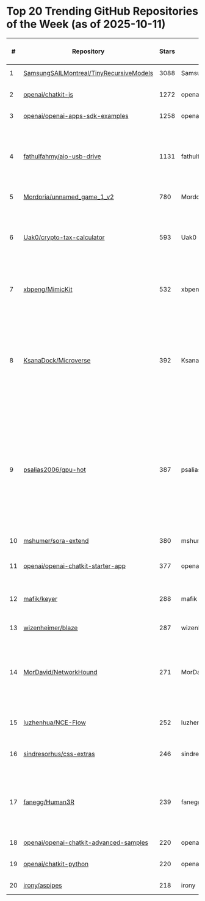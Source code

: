 # Top 20 Trending GitHub Repositories of the Week (as of 2025-10-11)

| # | Repository | Stars | Owner | Avatar | Description | Topics | URL | Created At | Updated At | Pushed At | Git URL | SSH URL | Clone URL | SVN URL | Homepage | Size | Language | Forks Count | Open Issues Count | Default Branch | License |
|---|------------|-------|-------|--------|-------------|--------|-----|------------|------------|-----------|---------|---------|-----------|---------|----------|------|----------|--------------|-------------------|----------------|---------|
| 1 | [SamsungSAILMontreal/TinyRecursiveModels](https://github.com/SamsungSAILMontreal/TinyRecursiveModels) | 3088 | SamsungSAILMontreal | ![SamsungSAILMontreal's avatar](https://avatars.githubusercontent.com/u/127172610?v=4) | No description | No topics | [https://github.com/SamsungSAILMontreal/TinyRecursiveModels](https://github.com/SamsungSAILMontreal/TinyRecursiveModels) | 2025-10-07T13:24:28Z | 2025-10-11T02:36:21Z | 2025-10-08T19:46:47Z | git://github.com/SamsungSAILMontreal/TinyRecursiveModels.git | git@github.com:SamsungSAILMontreal/TinyRecursiveModels.git | https://github.com/SamsungSAILMontreal/TinyRecursiveModels.git | https://github.com/SamsungSAILMontreal/TinyRecursiveModels | No homepage | 1266 | Python | 345 | 9 | main | MIT License |
| 2 | [openai/chatkit-js](https://github.com/openai/chatkit-js) | 1272 | openai | ![openai's avatar](https://avatars.githubusercontent.com/u/14957082?v=4) | No description | No topics | [https://github.com/openai/chatkit-js](https://github.com/openai/chatkit-js) | 2025-10-04T21:00:32Z | 2025-10-11T02:14:20Z | 2025-10-09T22:31:56Z | git://github.com/openai/chatkit-js.git | org-14957082@github.com:openai/chatkit-js.git | https://github.com/openai/chatkit-js.git | https://github.com/openai/chatkit-js | https://openai.github.io/chatkit-js/ | 89 | TypeScript | 71 | 21 | main | Apache License 2.0 |
| 3 | [openai/openai-apps-sdk-examples](https://github.com/openai/openai-apps-sdk-examples) | 1258 | openai | ![openai's avatar](https://avatars.githubusercontent.com/u/14957082?v=4) | Example apps for the Apps SDK | No topics | [https://github.com/openai/openai-apps-sdk-examples](https://github.com/openai/openai-apps-sdk-examples) | 2025-10-06T05:28:01Z | 2025-10-11T01:57:33Z | 2025-10-08T18:45:49Z | git://github.com/openai/openai-apps-sdk-examples.git | org-14957082@github.com:openai/openai-apps-sdk-examples.git | https://github.com/openai/openai-apps-sdk-examples.git | https://github.com/openai/openai-apps-sdk-examples | No homepage | 121 | JavaScript | 158 | 25 | main | MIT License |
| 4 | [fathulfahmy/aio-usb-drive](https://github.com/fathulfahmy/aio-usb-drive) | 1131 | fathulfahmy | ![fathulfahmy's avatar](https://avatars.githubusercontent.com/u/100550389?v=4) | A curated collection of useful to have programs on a multiboot USB drive | all-in-one-tool, all-in-one-toolkit, iso, multiboot, multiboot-usb, multibootusb, usb, usb-drive, ventoy | [https://github.com/fathulfahmy/aio-usb-drive](https://github.com/fathulfahmy/aio-usb-drive) | 2025-10-06T15:02:22Z | 2025-10-11T02:13:25Z | 2025-10-09T17:40:01Z | git://github.com/fathulfahmy/aio-usb-drive.git | git@github.com:fathulfahmy/aio-usb-drive.git | https://github.com/fathulfahmy/aio-usb-drive.git | https://github.com/fathulfahmy/aio-usb-drive | No homepage | 44 | No language specified | 52 | 3 | master | MIT License |
| 5 | [Mordoria/unnamed_game_1_v2](https://github.com/Mordoria/unnamed_game_1_v2) | 780 | Mordoria | ![Mordoria's avatar](https://avatars.githubusercontent.com/u/220083714?v=4) | The Release of Mordoria | No topics | [https://github.com/Mordoria/unnamed_game_1_v2](https://github.com/Mordoria/unnamed_game_1_v2) | 2025-10-07T21:03:17Z | 2025-10-11T02:35:56Z | 2025-10-08T21:24:53Z | git://github.com/Mordoria/unnamed_game_1_v2.git | git@github.com:Mordoria/unnamed_game_1_v2.git | https://github.com/Mordoria/unnamed_game_1_v2.git | https://github.com/Mordoria/unnamed_game_1_v2 | No homepage | 54301 | Lua | 71 | 1 | master | Other |
| 6 | [Uak0/crypto-tax-calculator](https://github.com/Uak0/crypto-tax-calculator) | 593 | Uak0 | ![Uak0's avatar](https://avatars.githubusercontent.com/u/68066585?v=4) | An advanced cryptocurrency & personal income tax calculator.  | bitcoin, crypto, crypto-tax-reports, cryptocurrency, cryptotax, tax, tax-calculation, tax-calculator, us-tax | [https://github.com/Uak0/crypto-tax-calculator](https://github.com/Uak0/crypto-tax-calculator) | 2025-10-07T15:53:38Z | 2025-10-11T00:08:08Z | 2025-10-09T17:31:54Z | git://github.com/Uak0/crypto-tax-calculator.git | git@github.com:Uak0/crypto-tax-calculator.git | https://github.com/Uak0/crypto-tax-calculator.git | https://github.com/Uak0/crypto-tax-calculator | No homepage | 355 | Python | 173 | 0 | main | GNU Affero General Public License v3.0 |
| 7 | [xbpeng/MimicKit](https://github.com/xbpeng/MimicKit) | 532 | xbpeng | ![xbpeng's avatar](https://avatars.githubusercontent.com/u/2289212?v=4) | Suite of motion imitation algorithms for training motion controllers. | No topics | [https://github.com/xbpeng/MimicKit](https://github.com/xbpeng/MimicKit) | 2025-10-08T15:33:01Z | 2025-10-11T02:16:29Z | 2025-10-10T22:49:46Z | git://github.com/xbpeng/MimicKit.git | git@github.com:xbpeng/MimicKit.git | https://github.com/xbpeng/MimicKit.git | https://github.com/xbpeng/MimicKit | No homepage | 8706 | Python | 33 | 2 | main | BSD 3-Clause "New" or "Revised" License |
| 8 | [KsanaDock/Microverse](https://github.com/KsanaDock/Microverse) | 392 | KsanaDock | ![KsanaDock's avatar](https://avatars.githubusercontent.com/u/60680855?v=4) | A god-simulation sandbox game built on Godot 4 as a multi-agent AI social simulation system. In this virtual world, AI characters possess independent thinking and memory, capable of autonomous social interactions, task completion, and developing complex social relationships through continuous communication. | No topics | [https://github.com/KsanaDock/Microverse](https://github.com/KsanaDock/Microverse) | 2025-10-09T08:52:25Z | 2025-10-11T02:35:57Z | 2025-10-09T09:06:28Z | git://github.com/KsanaDock/Microverse.git | git@github.com:KsanaDock/Microverse.git | https://github.com/KsanaDock/Microverse.git | https://github.com/KsanaDock/Microverse | No homepage | 7454 | GDScript | 82 | 4 | main | MIT License |
| 9 | [psalias2006/gpu-hot](https://github.com/psalias2006/gpu-hot) | 387 | psalias2006 | ![psalias2006's avatar](https://avatars.githubusercontent.com/u/20187553?v=4) | 🔥 Real-time NVIDIA GPU dashboard | charts, cuda, dashboard, docker, flask, gpu, gpu-monitoring, nvidia, nvidia-docker, nvidia-gpu, nvidia-smi, python, real-time, real-time-monitoring, socker-io, system-monitoring | [https://github.com/psalias2006/gpu-hot](https://github.com/psalias2006/gpu-hot) | 2025-10-05T11:48:17Z | 2025-10-11T02:29:57Z | 2025-10-10T18:45:52Z | git://github.com/psalias2006/gpu-hot.git | git@github.com:psalias2006/gpu-hot.git | https://github.com/psalias2006/gpu-hot.git | https://github.com/psalias2006/gpu-hot | No homepage | 71084 | JavaScript | 22 | 2 | main | MIT License |
| 10 | [mshumer/sora-extend](https://github.com/mshumer/sora-extend) | 380 | mshumer | ![mshumer's avatar](https://avatars.githubusercontent.com/u/41550495?v=4) | Generate long Sora 2 videos that exceed OpenAI's native 12-second limit | No topics | [https://github.com/mshumer/sora-extend](https://github.com/mshumer/sora-extend) | 2025-10-07T16:14:47Z | 2025-10-11T01:32:06Z | 2025-10-08T23:19:09Z | git://github.com/mshumer/sora-extend.git | git@github.com:mshumer/sora-extend.git | https://github.com/mshumer/sora-extend.git | https://github.com/mshumer/sora-extend | No homepage | 24 | Jupyter Notebook | 72 | 2 | main | No license |
| 11 | [openai/openai-chatkit-starter-app](https://github.com/openai/openai-chatkit-starter-app) | 377 | openai | ![openai's avatar](https://avatars.githubusercontent.com/u/14957082?v=4) | Starter app to build with OpenAI ChatKit + Agent Builder | chatkit, openai, openai-api | [https://github.com/openai/openai-chatkit-starter-app](https://github.com/openai/openai-chatkit-starter-app) | 2025-10-06T01:07:01Z | 2025-10-11T01:49:54Z | 2025-10-11T01:21:53Z | git://github.com/openai/openai-chatkit-starter-app.git | org-14957082@github.com:openai/openai-chatkit-starter-app.git | https://github.com/openai/openai-chatkit-starter-app.git | https://github.com/openai/openai-chatkit-starter-app | https://platform.openai.com/docs/guides/chatkit | 128 | TypeScript | 184 | 5 | main | MIT License |
| 12 | [mafik/keyer](https://github.com/mafik/keyer) | 288 | mafik | ![mafik's avatar](https://avatars.githubusercontent.com/u/309914?v=4) | Firmware & goodies for making a KEYER (one-handed chorded keyboard). | No topics | [https://github.com/mafik/keyer](https://github.com/mafik/keyer) | 2025-10-09T15:00:00Z | 2025-10-11T01:59:53Z | 2025-10-10T22:30:52Z | git://github.com/mafik/keyer.git | git@github.com:mafik/keyer.git | https://github.com/mafik/keyer.git | https://github.com/mafik/keyer | No homepage | 6320 | JavaScript | 2 | 0 | main | GNU General Public License v3.0 |
| 13 | [wizenheimer/blaze](https://github.com/wizenheimer/blaze) | 287 | wizenheimer | ![wizenheimer's avatar](https://avatars.githubusercontent.com/u/91504165?v=4) | Full Text Search Engine written in Go | No topics | [https://github.com/wizenheimer/blaze](https://github.com/wizenheimer/blaze) | 2025-10-07T07:28:01Z | 2025-10-11T02:22:15Z | 2025-10-07T20:11:25Z | git://github.com/wizenheimer/blaze.git | git@github.com:wizenheimer/blaze.git | https://github.com/wizenheimer/blaze.git | https://github.com/wizenheimer/blaze | https://wizenheimer.github.io/blaze | 1134 | Go | 3 | 0 | main | No license |
| 14 | [MorDavid/NetworkHound](https://github.com/MorDavid/NetworkHound) | 271 | MorDavid | ![MorDavid's avatar](https://avatars.githubusercontent.com/u/24622066?v=4) | Advanced Active Directory network topology analyzer with SMB validation, multiple authentication methods (password/NTLM/Kerberos), and comprehensive network discovery. Export results as BloodHound‑compatible OpenGraph JSON. | No topics | [https://github.com/MorDavid/NetworkHound](https://github.com/MorDavid/NetworkHound) | 2025-10-04T05:55:25Z | 2025-10-10T18:32:36Z | 2025-10-09T06:19:51Z | git://github.com/MorDavid/NetworkHound.git | git@github.com:MorDavid/NetworkHound.git | https://github.com/MorDavid/NetworkHound.git | https://github.com/MorDavid/NetworkHound | No homepage | 939 | Python | 27 | 0 | main | No license |
| 15 | [luzhenhua/NCE-Flow](https://github.com/luzhenhua/NCE-Flow) | 252 | luzhenhua | ![luzhenhua's avatar](https://avatars.githubusercontent.com/u/128296338?v=4) | 新概念英语在线点读，点句即读、连续播放，支持 EN / EN+CN / CN。 | No topics | [https://github.com/luzhenhua/NCE-Flow](https://github.com/luzhenhua/NCE-Flow) | 2025-10-07T06:14:22Z | 2025-10-10T17:38:06Z | 2025-10-09T15:29:45Z | git://github.com/luzhenhua/NCE-Flow.git | git@github.com:luzhenhua/NCE-Flow.git | https://github.com/luzhenhua/NCE-Flow.git | https://github.com/luzhenhua/NCE-Flow | https://nce.luzhenhua.cn | 597488 | JavaScript | 77 | 0 | main | MIT License |
| 16 | [sindresorhus/css-extras](https://github.com/sindresorhus/css-extras) | 246 | sindresorhus | ![sindresorhus's avatar](https://avatars.githubusercontent.com/u/170270?v=4) | Useful CSS custom functions using the new @​function rule | No topics | [https://github.com/sindresorhus/css-extras](https://github.com/sindresorhus/css-extras) | 2025-10-05T05:05:37Z | 2025-10-11T02:16:11Z | 2025-10-09T02:59:55Z | git://github.com/sindresorhus/css-extras.git | git@github.com:sindresorhus/css-extras.git | https://github.com/sindresorhus/css-extras.git | https://github.com/sindresorhus/css-extras | No homepage | 44 | CSS | 5 | 0 | main | Creative Commons Zero v1.0 Universal |
| 17 | [fanegg/Human3R](https://github.com/fanegg/Human3R) | 239 | fanegg | ![fanegg's avatar](https://avatars.githubusercontent.com/u/102474641?v=4) | An unified model for 4D human-scene reconstruction | 3d-reconstruction, 4d-reconstruction, human, human-pose-estimation, post-training | [https://github.com/fanegg/Human3R](https://github.com/fanegg/Human3R) | 2025-10-07T12:52:33Z | 2025-10-11T01:57:58Z | 2025-10-08T06:54:02Z | git://github.com/fanegg/Human3R.git | git@github.com:fanegg/Human3R.git | https://github.com/fanegg/Human3R.git | https://github.com/fanegg/Human3R | https://fanegg.github.io/Human3R/ | 591 | Python | 10 | 0 | master | Other |
| 18 | [openai/openai-chatkit-advanced-samples](https://github.com/openai/openai-chatkit-advanced-samples) | 220 | openai | ![openai's avatar](https://avatars.githubusercontent.com/u/14957082?v=4) | Starter app to build with OpenAI ChatKit SDK | No topics | [https://github.com/openai/openai-chatkit-advanced-samples](https://github.com/openai/openai-chatkit-advanced-samples) | 2025-10-06T01:08:49Z | 2025-10-11T01:18:35Z | 2025-10-06T17:50:21Z | git://github.com/openai/openai-chatkit-advanced-samples.git | org-14957082@github.com:openai/openai-chatkit-advanced-samples.git | https://github.com/openai/openai-chatkit-advanced-samples.git | https://github.com/openai/openai-chatkit-advanced-samples | http://openai.github.io/chatkit-python/ | 4773 | Python | 56 | 4 | main | Other |
| 19 | [openai/chatkit-python](https://github.com/openai/chatkit-python) | 220 | openai | ![openai's avatar](https://avatars.githubusercontent.com/u/14957082?v=4) | No description | No topics | [https://github.com/openai/chatkit-python](https://github.com/openai/chatkit-python) | 2025-10-04T21:31:51Z | 2025-10-11T01:18:56Z | 2025-10-10T14:21:15Z | git://github.com/openai/chatkit-python.git | org-14957082@github.com:openai/chatkit-python.git | https://github.com/openai/chatkit-python.git | https://github.com/openai/chatkit-python | https://openai.github.io/chatkit-python/ | 809 | Python | 36 | 5 | main | Apache License 2.0 |
| 20 | [irony/aspipes](https://github.com/irony/aspipes) | 218 | irony | ![irony's avatar](https://avatars.githubusercontent.com/u/395843?v=4) | No description | No topics | [https://github.com/irony/aspipes](https://github.com/irony/aspipes) | 2025-10-04T06:57:00Z | 2025-10-11T02:23:01Z | 2025-10-09T20:49:19Z | git://github.com/irony/aspipes.git | git@github.com:irony/aspipes.git | https://github.com/irony/aspipes.git | https://github.com/irony/aspipes | No homepage | 106 | JavaScript | 5 | 3 | main | No license |